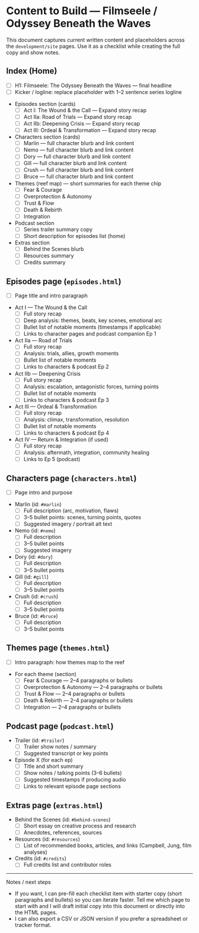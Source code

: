 # Content to Build — Filmseele / Odyssey Beneath the Waves

This document captures current written content and placeholders across the `development/site` pages. Use it as a checklist while creating the full copy and show notes.

## Index (Home)
- [ ] H1: Filmseele: The Odyssey Beneath the Waves — final headline
- [ ] Kicker / logline: replace placeholder with 1–2 sentence series logline
- Episodes section (cards)
  - [ ] Act I: The Wound & the Call — Expand story recap
  - [ ] Act IIa: Road of Trials — Expand story recap
  - [ ] Act IIb: Deepening Crisis — Expand story recap
  - [ ] Act III: Ordeal & Transformation — Expand story recap
- Characters section (cards)
  - [ ] Marlin — full character blurb and link content
  - [ ] Nemo — full character blurb and link content
  - [ ] Dory — full character blurb and link content
  - [ ] Gill — full character blurb and link content
  - [ ] Crush — full character blurb and link content
  - [ ] Bruce — full character blurb and link content
- Themes (reef map) — short summaries for each theme chip
  - [ ] Fear & Courage
  - [ ] Overprotection & Autonomy
  - [ ] Trust & Flow
  - [ ] Death & Rebirth
  - [ ] Integration
- Podcast section
  - [ ] Series trailer summary copy
  - [ ] Short description for episodes list (home)
- Extras section
  - [ ] Behind the Scenes blurb
  - [ ] Resources summary
  - [ ] Credits summary

## Episodes page (`episodes.html`)
- [ ] Page title and intro paragraph
- Act I — The Wound & the Call
  - [ ] Full story recap
  - [ ] Deep analysis: themes, beats, key scenes, emotional arc
  - [ ] Bullet list of notable moments (timestamps if applicable)
  - [ ] Links to character pages and podcast companion Ep 1
- Act IIa — Road of Trials
  - [ ] Full story recap
  - [ ] Analysis: trials, allies, growth moments
  - [ ] Bullet list of notable moments
  - [ ] Links to characters & podcast Ep 2
- Act IIb — Deepening Crisis
  - [ ] Full story recap
  - [ ] Analysis: escalation, antagonistic forces, turning points
  - [ ] Bullet list of notable moments
  - [ ] Links to characters & podcast Ep 3
- Act III — Ordeal & Transformation
  - [ ] Full story recap
  - [ ] Analysis: climax, transformation, resolution
  - [ ] Bullet list of notable moments
  - [ ] Links to characters & podcast Ep 4
- Act IV — Return & Integration (if used)
  - [ ] Full story recap
  - [ ] Analysis: aftermath, integration, community healing
  - [ ] Links to Ep 5 (podcast)

## Characters page (`characters.html`)
- [ ] Page intro and purpose
- Marlin (id: `#marlin`)
  - [ ] Full description (arc, motivation, flaws)
  - [ ] 3–5 bullet points: scenes, turning points, quotes
  - [ ] Suggested imagery / portrait alt text
- Nemo (id: `#nemo`)
  - [ ] Full description
  - [ ] 3–5 bullet points
  - [ ] Suggested imagery
- Dory (id: `#dory`)
  - [ ] Full description
  - [ ] 3–5 bullet points
- Gill (id: `#gill`)
  - [ ] Full description
  - [ ] 3–5 bullet points
- Crush (id: `#crush`)
  - [ ] Full description
  - [ ] 3–5 bullet points
- Bruce (id: `#bruce`)
  - [ ] Full description
  - [ ] 3–5 bullet points

## Themes page (`themes.html`)
- [ ] Intro paragraph: how themes map to the reef
- For each theme (section)
  - [ ] Fear & Courage — 2–4 paragraphs or bullets
  - [ ] Overprotection & Autonomy — 2–4 paragraphs or bullets
  - [ ] Trust & Flow — 2–4 paragraphs or bullets
  - [ ] Death & Rebirth — 2–4 paragraphs or bullets
  - [ ] Integration — 2–4 paragraphs or bullets

## Podcast page (`podcast.html`)
- Trailer (id: `#trailer`)
  - [ ] Trailer show notes / summary
  - [ ] Suggested transcript or key points
- Episode X (for each ep)
  - [ ] Title and short summary
  - [ ] Show notes / talking points (3–6 bullets)
  - [ ] Suggested timestamps if producing audio
  - [ ] Links to relevant episode page sections

## Extras page (`extras.html`)
- Behind the Scenes (id: `#behind-scenes`)
  - [ ] Short essay on creative process and research
  - [ ] Anecdotes, references, sources
- Resources (id: `#resources`)
  - [ ] List of recommended books, articles, and links (Campbell, Jung, film analyses)
- Credits (id: `#credits`)
  - [ ] Full credits list and contributor roles

---

Notes / next steps
- If you want, I can pre-fill each checklist item with starter copy (short paragraphs and bullets) so you can iterate faster. Tell me which page to start with and I will draft initial copy into this document or directly into the HTML pages.
- I can also export a CSV or JSON version if you prefer a spreadsheet or tracker format.
